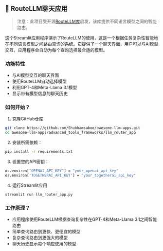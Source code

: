 ## 📡 RouteLLM聊天应用 

> 注意：此项目受开源[RouteLLM库](https://github.com/lm-sys/RouteLLM/tree/main)启发，该库提供不同语言模型之间的智能路由。

这个Streamlit应用程序演示了RouteLLM的使用，这是一个根据任务复杂性智能地在不同语言模型之间路由查询的系统。它提供了一个聊天界面，用户可以与AI模型交互，应用程序会自动为每个查询选择最合适的模型。

### 功能特性
- 与AI模型交互的聊天界面
- 使用RouteLLM自动选择模型
- 利用GPT-4和Meta-Llama 3.1模型
- 显示带有模型信息的聊天历史

### 如何开始？

1. 克隆GitHub仓库

```bash
git clone https://github.com/Shubhamsaboo/awesome-llm-apps.git
cd awesome-llm-apps/advanced_tools_frameworks/llm_router_app
```
2. 安装所需依赖：

```bash
pip install -r requirements.txt
```
3. 设置您的API密钥：

```bash
os.environ["OPENAI_API_KEY"] = "your_openai_api_key"
os.environ['TOGETHERAI_API_KEY'] = "your_togetherai_api_key"
```

4. 运行Streamlit应用
```bash
streamlit run llm_router_app.py
```

### 工作原理？

- 应用程序使用RouteLLM根据查询复杂性在GPT-4和Meta-Llama 3.1之间智能路由
- 简单查询路由到更快、更便宜的模型
- 复杂查询路由到更强大的模型
- 聊天历史显示每个响应使用的模型
